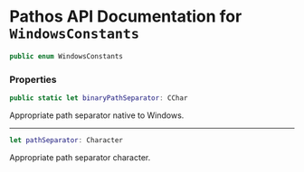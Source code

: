 # Pathos API Documentation for `WindowsConstants`

```swift
public enum WindowsConstants
```

### Properties

```swift
public static let binaryPathSeparator: CChar
```

Appropriate path separator native to Windows.

***

```swift
let pathSeparator: Character
```

Appropriate path separator character.
